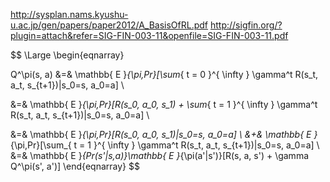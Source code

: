 
http://sysplan.nams.kyushu-u.ac.jp/gen/papers/paper2012/A_BasisOfRL.pdf
http://sigfin.org/?plugin=attach&refer=SIG-FIN-003-11&openfile=SIG-FIN-003-11.pdf
<br>

$$
\Large
\begin{eqnarray}

Q^\pi(s, a) &=& \mathbb{ E }_{\pi,Pr}[\sum_{ t = 0 }^{ \infty } \gamma^t R(s_t, a_t, s_{t+1})|s_0=s, a_0=a] \\

&=& \mathbb{ E }_{\pi,Pr}[R(s_0, a_0, s_1) + \sum_{ t = 1 }^{ \infty } \gamma^t R(s_t, a_t, s_{t+1})|s_0=s, a_0=a] \\

&=& \mathbb{ E }_{\pi,Pr}[R(s_0, a_0, s_1)|s_0=s, a_0=a] \\
&+& \mathbb{ E }_{\pi,Pr}[\sum_{ t = 1 }^{ \infty } \gamma^t R(s_t, a_t, s_{t+1})|s_0=s, a_0=a] \\
&=& \mathbb{ E }_{Pr(s'|s,a)}\mathbb{ E }_{\pi(a'|s')}[R(s, a, s') + \gamma Q^\pi(s', a')]
\end{eqnarray}
$$

<br>
